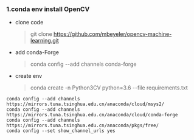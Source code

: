 ### 1.conda env install OpenCV

* clone code

  > git clone https://github.com/mbeyeler/opencv-machine-learning.git

* add conda-Forge

  > conda config --add channels conda-forge

* create env

  > conda create -n Python3CV python=3.6 --file requirements.txt

```
conda config --add channels https://mirrors.tuna.tsinghua.edu.cn/anaconda/cloud/msys2/ 
conda config --add channels https://mirrors.tuna.tsinghua.edu.cn/anaconda/cloud/conda-forge
conda config --add channels 
https://mirrors.tuna.tsinghua.edu.cn/anaconda/pkgs/free/ 
conda config --set show_channel_urls yes
```

